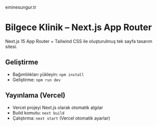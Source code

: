 eminesungur.tr

# Bilgece Klinik – Next.js App Router

Next.js 15 App Router + Tailwind CSS ile oluşturulmuş tek sayfa tasarım sitesi.

## Geliştirme

- Bağımlılıkları yükleyin: `npm install`
- Geliştirme: `npm run dev`

## Yayınlama (Vercel)

- Vercel projeyi Next.js olarak otomatik algılar
- Build komutu: `next build`
- Çalıştırma: `next start` (Vercel otomatik ayarlar)
